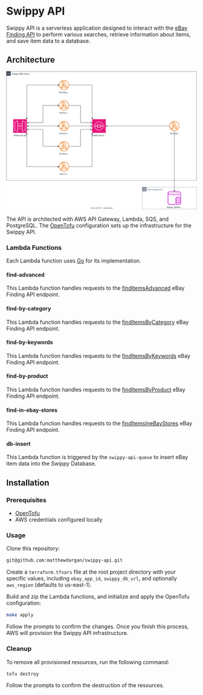 # Swippy API

Swippy API is a serverless application designed to interact with the [eBay Finding API](https://developer.ebay.com/api-docs/user-guides/static/finding-user-guide-landing.html) to perform various searches, retrieve information about items, and save item data to a database.

## Architecture

![Architecture Diagram](docs/swippy_architecture.drawio.svg)

The API is architected with AWS API Gateway, Lambda, SQS, and PostgreSQL. The [OpenTofu](https://opentofu.org) configuration sets up the infrastructure for the Swippy API.

### Lambda Functions

Each Lambda function uses [Go](https://go.dev) for its implementation.

#### find-advanced

This Lambda function handles requests to the [findItemsAdvanced](https://developer.ebay.com/Devzone/finding/CallRef/findItemsAdvanced.html) eBay Finding API endpoint.

#### find-by-category

This Lambda function handles requests to the [findItemsByCategory](https://developer.ebay.com/Devzone/finding/CallRef/findItemsByCategory.html) eBay Finding API endpoint.

#### find-by-keywords

This Lambda function handles requests to the [findItemsByKeywords](https://developer.ebay.com/Devzone/finding/CallRef/findItemsByKeywords.html) eBay Finding API endpoint.

#### find-by-product

This Lambda function handles requests to the [findItemsByProduct](https://developer.ebay.com/Devzone/finding/CallRef/findItemsByProduct.html) eBay Finding API endpoint.

#### find-in-ebay-stores

This Lambda function handles requests to the [findItemsIneBayStores](https://developer.ebay.com/Devzone/finding/CallRef/findItemsIneBayStores.html) eBay Finding API endpoint.

#### db-insert

This Lambda function is triggered by the `swippy-api-queue` to insert eBay item data into the Swippy Database.

## Installation

### Prerequisites

- [OpenTofu](https://opentofu.org/docs/intro/install/)
- AWS credentials configured locally

### Usage

Clone this repository:

```sh
git@github.com:matthewdargan/swippy-api.git
```

Create a `terraform.tfvars` file at the root project directory with your specific values, including `ebay_app_id`, `swippy_db_url`, and optionally `aws_region` (defaults to us-east-1).

Build and zip the Lambda functions, and initialize and apply the OpenTofu configuration:

```sh
make apply
```

Follow the prompts to confirm the changes. Once you finish this process, AWS will provision the Swippy API infrastructure.

### Cleanup

To remove all provisioned resources, run the following command:

```sh
tofu destroy
```

Follow the prompts to confirm the destruction of the resources.
